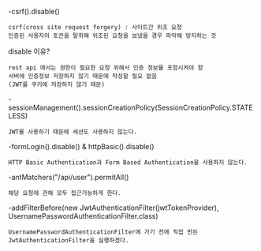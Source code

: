 -csrf().disable()
```
csrf(cross site request forgery) : 사이트간 위조 요청
인증된 사용자의 토큰을 탈취해 위조된 요청을 보냈을 경우 파악해 방지하는 것
```

disable 이유?
```
rest api 에서는 권한이 필요한 요청 위해서 인증 정보를 포함시켜야 함
서버에 인증정보 저장하지 않기 때문에 작성할 필요 없음
(JWT를 쿠키에 저장하지 않기 때문)
```

-sessionManagement().sessionCreationPolicy(SessionCreationPolicy.STATELESS)
```
JWT를 사용하기 때문에 세션도 사용하지 않는다.
```

-formLogin().disable() & httpBasic().disable()
```
HTTP Basic Authentication과 Form Based Authentication을 사용하지 않는다.
```

-antMatchers("/api/user").permitAll()
```
해당 요청에 관해 모두 접근가능하게 한다.
```

-addFilterBefore(new JwtAuthenticationFilter(jwtTokenProvider), UsernamePasswordAuthenticationFilter.class)
```
UsernamePasswordAuthenticationFilter에 가기 전에 직접 만든 JwtAuthenticationFilter을 실행하겠다.
```